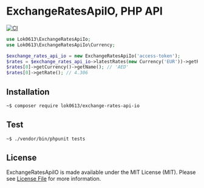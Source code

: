 # ExchangeRatesApiIO, PHP API

[![CI](https://github.com/lok0613/exchange-rates-api-io-php/actions/workflows/ci.yml/badge.svg?branch=master)](https://github.com/lok0613/exchange-rates-api-io-php/actions/workflows/ci.yml)

```php
use Lok0613\ExchangeRatesApiIo;
use Lok0613\ExchangeRatesApiIo\Currency;

$exchange_rates_api_io = new ExchangeRatesApiIo('access-token');
$rates = $exchange_rates_api_io->latestRates(new Currency('EUR'))->getRates();
$rates[0]->getCurrency()->getName(); // 'AED'
$rates[0]->getRate(); // 4.306
```

## Installation

```bash
~$ composer require lok0613/exchange-rates-api-io
```

## Test

```bash
~$ ./vendor/bin/phpunit tests
```

## License

ExchangeRatesApiIO is made available under the MIT License (MIT). Please see [License File](LICENSE) for more information.
